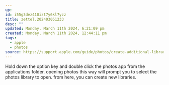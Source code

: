 ```yaml
---
up: 
id: i55g3dez410izt7y6kl7yzz
title: zettel.202403051233
desc: ""
updated: Monday, March 11th 2024, 6:21:09 pm
created: Monday, March 11th 2024, 12:44:11 pm
tags:
  - apple
  - photos
source: https://support.apple.com/guide/photos/create-additional-libraries-pht6d60b524/9.0/mac/14.0
---
```

Hold down the option key and double click the photos app from the applications folder. opening photos this way will prompt you to select the photos library to open. from here, you can create new libraries.